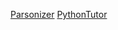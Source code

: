 [Parsonizer](https://janke-learning.github.io/parsonizer/?snippet=if%20%28false%29%20%7B%0A%20%20console.log%28%22never%22%29%3B%0A%7D)
[PythonTutor](http://www.pythontutor.com/javascript.html#code=let%20a%20%3D%20%22c%22,%20b%20%3D%20%22a%22,%20c%20%3D%20%22b%22%3B%0Alet%20_%20%3D%20'%20'%3B%0A%0A_%20%3D%20c%3B%0Ac%20%3D%20a%3B%0Aa%20%3D%20b%3B%0Ab%20%3D%20_%3B&mode=edit&origin=opt-frontend.js&py=js&rawInputLstJSON=%5B%5D)
